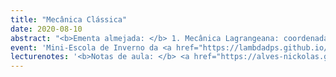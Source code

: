 ```yaml
---
title: "Mecânica Clássica"
date: 2020-08-10
abstract: "<b>Ementa almejada: </b> 1. Mecânica Lagrangeana: coordenadas, o princípio de Hamilton, o grupo de Galilei, sistemas fechados, teorias efetivas, potenciais dependentes do tempo, leis de conservação. 2. Mecânica Hamiltoniana: equações canônicas, espaço de fases, teorema do virial, colchetes de Poisson, transformações canônicas. 3. Teoria de Hamilton–Jacobi: equação de Hamilton–Jacobi, separação de variáveis, variáveis de ação-ângulo."
event: 'Mini-Escola de Inverno da <a href="https://lambdadps.github.io/" target="_blank">Dead Physicists Society</a>'
lecturenotes: '<b>Notas de aula: </b> <a href="https://alves-nickolas.github.io/pdf/Mec%C3%A2nica_Cl%C3%A1ssica.pdf" target="_blank">disponíveis aqui</a>'
---
```

